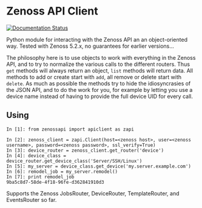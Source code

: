 # Zenoss API Client

[![Documentation Status](https://readthedocs.org/projects/zenossapiclient/badge/)](http://zenossapiclient.readthedocs.io/en/latest/)

Python module for interacting with the Zenoss API an an object-oriented way.
Tested with Zenoss 5.2.x, no guarantees for earlier versions...

The philosophy here is to use objects to work with everything in the Zenoss API, and to try to normalize the various calls to the different routers.
Thus `get` methods will always return an object, `list` methods will return data.
All methods to add or create start with `add`, all remove or delete start with `delete`.
As much as possible the methods try to hide the idiosyncrasies of the JSON API, and to do the work for you, for example by letting you use a device name instead of having to provide the full device UID for every call.

## Using

```
In [1]: from zenossapi import apiclient as zapi

In [2]: zenoss_client = zapi.Client(host=<zenoss host>, user=<zenoss username>, password=<zenoss password>, ssl_verify=True)
In [3]: device_router = zenoss_client.get_router('device')
In [4]: device_class = device_router.get_device_class('Server/SSH/Linux')
In [5]: my_server = device_class.get_device('my.server.example.com')
In [6]: remodel_job = my_server.remodel()
In [7]: print remodel_job
9ba5c8d7-58de-4f18-96fe-d362841910d3
```

Supports the Zenoss JobsRouter, DeviceRouter, TemplateRouter, and EventsRouter so far.
